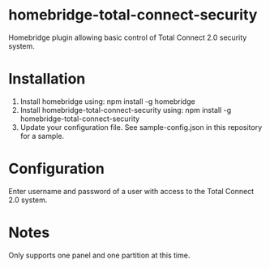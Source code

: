 # homebridge-total-connect-security

Homebridge plugin allowing basic control of Total Connect 2.0 security system.

# Installation

1. Install homebridge using: npm install -g homebridge
2. Install homebridge-total-connect-security using: npm install -g homebridge-total-connect-security
3. Update your configuration file. See sample-config.json in this repository for a sample. 

# Configuration

Enter username and password of a user with access to the Total Connect 2.0 system.

# Notes

Only supports one panel and one partition at this time.
